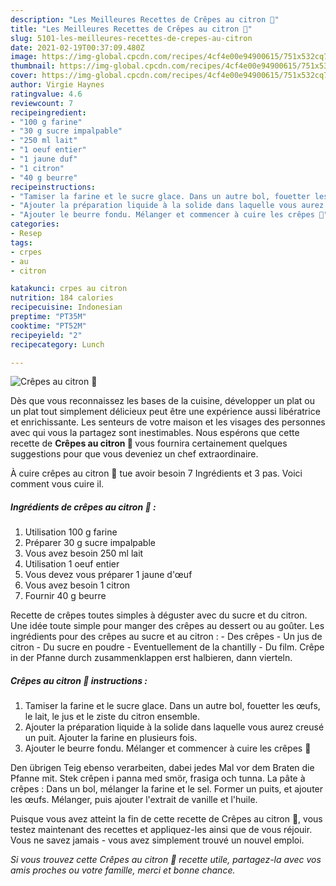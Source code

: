 ```yaml
---
description: "Les Meilleures Recettes de Crêpes au citron 🍋"
title: "Les Meilleures Recettes de Crêpes au citron 🍋"
slug: 5101-les-meilleures-recettes-de-crepes-au-citron
date: 2021-02-19T00:37:09.480Z
image: https://img-global.cpcdn.com/recipes/4cf4e00e94900615/751x532cq70/crepes-au-citron-🍋-photo-principale-de-la-recette.jpg
thumbnail: https://img-global.cpcdn.com/recipes/4cf4e00e94900615/751x532cq70/crepes-au-citron-🍋-photo-principale-de-la-recette.jpg
cover: https://img-global.cpcdn.com/recipes/4cf4e00e94900615/751x532cq70/crepes-au-citron-🍋-photo-principale-de-la-recette.jpg
author: Virgie Haynes
ratingvalue: 4.6
reviewcount: 7
recipeingredient:
- "100 g farine"
- "30 g sucre impalpable"
- "250 ml lait"
- "1 oeuf entier"
- "1 jaune duf"
- "1 citron"
- "40 g beurre"
recipeinstructions:
- "Tamiser la farine et le sucre glace. Dans un autre bol, fouetter les œufs, le lait, le jus et le ziste du citron ensemble."
- "Ajouter la préparation liquide à la solide dans laquelle vous aurez creusé un puit. Ajouter la farine en plusieurs fois."
- "Ajouter le beurre fondu. Mélanger et commencer à cuire les crêpes 🥞"
categories:
- Resep
tags:
- crpes
- au
- citron

katakunci: crpes au citron 
nutrition: 184 calories
recipecuisine: Indonesian
preptime: "PT35M"
cooktime: "PT52M"
recipeyield: "2"
recipecategory: Lunch

---
```



![Crêpes au citron 🍋](https://img-global.cpcdn.com/recipes/4cf4e00e94900615/751x532cq70/crepes-au-citron-🍋-photo-principale-de-la-recette.jpg)

Dès que vous reconnaissez les bases de la cuisine, développer un plat ou un plat tout simplement délicieux peut être une expérience aussi libératrice et enrichissante. Les senteurs de votre maison et les visages des personnes avec qui vous la partagez sont inestimables. Nous espérons que cette recette de <strong> Crêpes au citron 🍋 </strong> vous fournira certainement quelques suggestions pour que vous deveniez un chef extraordinaire.

<!--inarticleads1-->

À cuire crêpes au citron 🍋 tue avoir besoin 7 Ingrédients et 3 pas. Voici comment vous cuire il.

##### Ingrédients de crêpes au citron 🍋 :

1. Utilisation 100 g farine
1. Préparer 30 g sucre impalpable
1. Vous avez besoin 250 ml lait
1. Utilisation 1 oeuf entier
1. Vous devez vous préparer 1 jaune d&#39;œuf
1. Vous avez besoin 1 citron
1. Fournir 40 g beurre


Recette de crêpes toutes simples à déguster avec du sucre et du citron. Une idée toute simple pour manger des crêpes au dessert ou au goûter. Les ingrédients pour des crêpes au sucre et au citron : - Des crêpes - Un jus de citron - Du sucre en poudre - Eventuellement de la chantilly - Du film. Crêpe in der Pfanne durch zusammenklappen erst halbieren, dann vierteln. 

<!--inarticleads2-->

##### Crêpes au citron 🍋 instructions :

1. Tamiser la farine et le sucre glace. Dans un autre bol, fouetter les œufs, le lait, le jus et le ziste du citron ensemble.
1. Ajouter la préparation liquide à la solide dans laquelle vous aurez creusé un puit. Ajouter la farine en plusieurs fois.
1. Ajouter le beurre fondu. Mélanger et commencer à cuire les crêpes 🥞


Den übrigen Teig ebenso verarbeiten, dabei jedes Mal vor dem Braten die Pfanne mit. Stek crêpen i panna med smör, frasiga och tunna. La pâte à crêpes : Dans un bol, mélanger la farine et le sel. Former un puits, et ajouter les œufs. Mélanger, puis ajouter l&#39;extrait de vanille et l&#39;huile. 

<!--inarticleads1-->

<p>
Puisque vous avez atteint la fin de cette recette de Crêpes au citron 🍋, vous testez maintenant des recettes et appliquez-les ainsi que de vous réjouir. Vous ne savez jamais - vous avez simplement trouvé un nouvel emploi.
</p>

<p>
<i>Si vous trouvez cette Crêpes au citron 🍋 recette utile, partagez-la avec vos amis proches ou votre famille, merci et bonne chance.</i>
</p>
